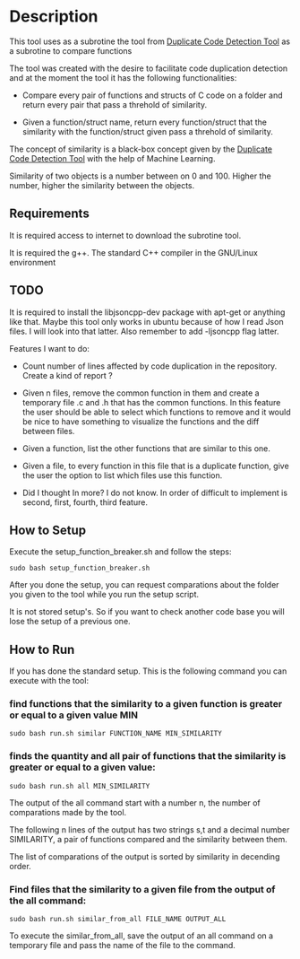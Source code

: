 # Description

This tool uses as a subrotine the tool from [Duplicate Code Detection Tool](https://github.com/platisd/duplicate-code-detection-tool)  as a subrotine to compare functions


The tool was created with the desire to facilitate code duplication detection and at the moment the tool it has the following functionalities:

- Compare every pair of functions and structs of C code on a folder and return every pair that pass a threhold of similarity.

- Given a function/struct name, return every function/struct that the similarity with the function/struct given pass a threhold of similarity.

The concept of similarity is a black-box concept given by the [Duplicate Code Detection Tool](https://github.com/platisd/duplicate-code-detection-tool) with the help of Machine Learning.

Similarity of two objects is a number between on 0 and 100. Higher the number, higher the similarity between the objects.

## Requirements

It is required access to internet to download the subrotine tool.

It is required the g++. The standard C++ compiler in the GNU/Linux environment

## TODO 

It is required to install the libjsoncpp-dev package with apt-get or anything like that. Maybe this tool only works in ubuntu because of how I read Json files. I will look into that latter. Also remember to add -ljsoncpp flag latter.

Features I want to do:

- Count number of lines affected by code duplication in the repository. Create a kind of report ?

- Given n files, remove the common function in them and create a temporary file .c and .h that has the common functions. In this feature the user should be able to select which functions to remove and it would be nice to have something to visualize the functions and the diff between files.

- Given a function, list the other functions that are similar to this one.

- Given a file, to every function in this file that is a duplicate function, give the user the option to list which files use this function.

- Did I thought In more? I do not know. In order of difficult to implement is second, first, fourth, third feature. 


## How to Setup

Execute the setup_function_breaker.sh and follow the steps:

```
sudo bash setup_function_breaker.sh
```

After you done the setup, you can request comparations about the folder you given to the tool while you run the setup script.

It is not stored setup's. So if you want to check another code base you will lose the setup of a previous one.

## How to Run

If you has done the standard setup. This is the following command you can execute with the tool: 


### find functions that the similarity to a given function is greater or equal to a given value MIN


```
sudo bash run.sh similar FUNCTION_NAME MIN_SIMILARITY
```

### finds the quantity and all pair of functions that the similarity is greater or equal to a given value:

```
sudo bash run.sh all MIN_SIMILARITY
```

The output of the all command  start with a number n, the number of comparations made by the tool.

The following n lines of the output has two strings s,t and a decimal number SIMILARITY, a pair of functions compared and  the similarity between them. 

The list of comparations of the output is sorted by similarity in decending order.

### Find files that the similarity to a given file from the output of the all command:
```
sudo bash run.sh similar_from_all FILE_NAME OUTPUT_ALL
```

To execute the similar_from_all, save the output of an all command on a temporary file and pass the name of the file to the command.
